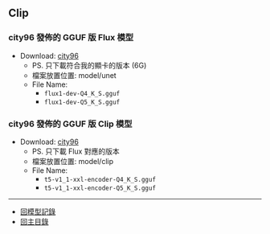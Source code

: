 ## Clip

### city96 發佈的 GGUF 版 Flux 模型
- Download: [city96](https://huggingface.co/city96/FLUX.1-dev-gguf/tree/main)
  - PS. 只下載符合我的顯卡的版本 (6G)
  - 檔案放置位置: model/unet
  - File Name:
    - `flux1-dev-Q4_K_S.gguf`
    - `flux1-dev-Q5_K_S.gguf`

### city96 發佈的 GGUF 版 Clip 模型
- Download: [city96](https://huggingface.co/city96/t5-v1_1-xxl-encoder-gguf/tree/main)
  - PS. 只下載 Flux 對應的版本
  - 檔案放置位置: model/clip
  - File Name:
    - `t5-v1_1-xxl-encoder-Q4_K_S.gguf`
    - `t5-v1_1-xxl-encoder-Q5_K_S.gguf`


---

- [回模型記錄](../模型記錄.md)
- [回主目錄](../../index.md)
